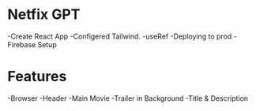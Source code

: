 # Netfix GPT

-Create React App
-Configered Tailwind.
-useRef
-Deploying to prod
-Firebase Setup

#   Features
-Browser
  -Header
  -Main Movie 
     -Trailer in Background
     -Title & Description
